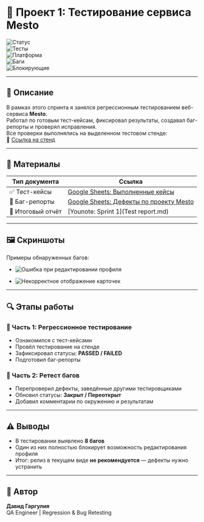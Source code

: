 # 📌 Проект 1: Тестирование сервиса Mesto  

![Статус](https://img.shields.io/badge/Статус-Выполнено-brightgreen)  
![Тесты](https://img.shields.io/badge/Тесты-Регрессия_&_Ретест-blue)  
![Платформа](https://img.shields.io/badge/Платформа-WebApp-lightgrey)  
![Баги](https://img.shields.io/badge/Баги_Найдено-7-red)  
![Блокирующие](https://img.shields.io/badge/Блокирующие-1-brightred)   

---

## 📝 Описание  
В рамках этого спринта я занялся регрессионным тестированием веб-сервиса **Mesto**.  
Работал по готовым тест-кейсам, фиксировал результаты, создавал баг-репорты и проверял исправления.  
Все проверки выполнялись на выделенном тестовом стенде:  
🔗 [Ссылка на стенд](https://code.s3.yandex.net/qa/files/mesto/index.html)  

---

## 📎 Материалы  

| Тип документа      | Ссылка |
|--------------------|--------|
| ✅ Тест-кейсы      | [Google Sheets: Выполненные кейсы](https://docs.google.com/spreadsheets/d/1iLMLPXGppCVs3R0BWKmH3bOKHDOAQjpsbNHY95s5pBo/edit?gid=220888493#gid=220888493) |
| 🐞 Баг-репорты     | [Google Sheets: Дефекты по проекту Mesto](https://docs.google.com/spreadsheets/d/1D5HoN9YMr3VQ6L9gJBynFNI4StPGRTgOxVVeMad51-s/edit?gid=1186534874#gid=1186534874) |
| 📄 Итоговый отчёт  | [Younote: Sprint 1](Test report.md) |

---

## 🖼 Скриншоты  

Примеры обнаруженных багов:  

- ![Ошибка при редактировании профиля](https://via.placeholder.com/400x200?text=Bug+1)  

- ![Некорректное отображение карточек](https://via.placeholder.com/400x200?text=Bug+2)  

---

## 🔍 Этапы работы  

### 🔹 Часть 1: Регрессионное тестирование  
- Ознакомился с тест-кейсами  
- Провёл тестирование на стенде  
- Зафиксировал статусы: **PASSED / FAILED**  
- Подготовил баг-репорты  

### 🔹 Часть 2: Ретест багов  
- Перепроверил дефекты, заведённые другими тестировщиками  
- Обновил статусы: **Закрыт / Переоткрыт**  
- Добавил комментарии по окружению и результатам  

---

## ⚠️ Выводы  
- В тестировании выявлено **8 багов**  
- Один из них полностью блокирует возможность редактирования профиля  
- Итог: релиз в текущем виде **не рекомендуется** — дефекты нужно устранить  

---

## 👤 Автор  
**Давид Гаргулия**  
QA Engineer | Regression & Bug Retesting  
